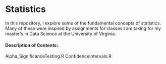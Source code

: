 # Statistics
In this repository, I explore some of the fundamental concepts of statistics. 
Many of these were inspired by assignments for classes I am taking for my master's in Data Science at the University of Virginia.

#### Description of Contents:
Alpha_SignificanceTesting.R
ConfidenceIntervals.R
